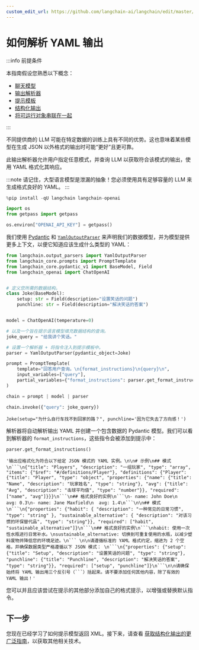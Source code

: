 ```yaml
---
custom_edit_url: https://github.com/langchain-ai/langchain/edit/master/docs/docs/how_to/output_parser_yaml.ipynb
---
```


# 如何解析 YAML 输出

:::info 前提条件

本指南假设您熟悉以下概念：
- [聊天模型](/docs/concepts/#chat-models)
- [输出解析器](/docs/concepts/#output-parsers)
- [提示模板](/docs/concepts/#prompt-templates)
- [结构化输出](/docs/how_to/structured_output)
- [将可运行对象串联在一起](/docs/how_to/sequence/)

:::

不同提供商的 LLM 可能在特定数据的训练上具有不同的优势。这也意味着某些模型在生成 JSON 以外格式的输出时可能“更好”且更可靠。

此输出解析器允许用户指定任意模式，并查询 LLM 以获取符合该模式的输出，使用 YAML 格式化其响应。

:::note
请记住，大型语言模型是泄漏的抽象！您必须使用具有足够容量的 LLM 来生成格式良好的 YAML。
:::



```python
%pip install -qU langchain langchain-openai

import os
from getpass import getpass

os.environ["OPENAI_API_KEY"] = getpass()
```

我们使用 [Pydantic](https://docs.pydantic.dev) 和 [`YamlOutputParser`](https://api.python.langchain.com/en/latest/output_parsers/langchain.output_parsers.yaml.YamlOutputParser.html#langchain.output_parsers.yaml.YamlOutputParser) 来声明我们的数据模型，并为模型提供更多上下文，以便它知道应该生成什么类型的 YAML：


```python
from langchain.output_parsers import YamlOutputParser
from langchain_core.prompts import PromptTemplate
from langchain_core.pydantic_v1 import BaseModel, Field
from langchain_openai import ChatOpenAI


# 定义您所需的数据结构。
class Joke(BaseModel):
    setup: str = Field(description="设置笑话的问题")
    punchline: str = Field(description="解决笑话的答案")


model = ChatOpenAI(temperature=0)

# 以及一个旨在提示语言模型填充数据结构的查询。
joke_query = "给我讲个笑话。"

# 设置一个解析器 + 将指令注入到提示模板中。
parser = YamlOutputParser(pydantic_object=Joke)

prompt = PromptTemplate(
    template="回答用户查询。\n{format_instructions}\n{query}\n",
    input_variables=["query"],
    partial_variables={"format_instructions": parser.get_format_instructions()},
)

chain = prompt | model | parser

chain.invoke({"query": joke_query})
```



```output
Joke(setup="为什么自行车找不到回家的路？", punchline='因为它失去了方向感！')
```


解析器将自动解析输出 YAML 并创建一个包含数据的 Pydantic 模型。我们可以看到解析器的 `format_instructions`，这些指令会被添加到提示中：


```python
parser.get_format_instructions()
```



```output
'输出应格式化为符合以下给定 JSON 模式的 YAML 实例。\n\n# 示例\n## 模式\n```\n{"title": "Players", "description": "一组玩家", "type": "array", "items": {"$ref": "#/definitions/Player"}, "definitions": {"Player": {"title": "Player", "type": "object", "properties": {"name": {"title": "Name", "description": "玩家姓名", "type": "string"}, "avg": {"title": "Avg", "description": "击球平均值", "type": "number"}}, "required": ["name", "avg"]}}}\n```\n## 格式良好的实例\n```\n- name: John Doe\n  avg: 0.3\n- name: Jane Maxfield\n  avg: 1.4\n```\n\n## 模式\n```\n{"properties": {"habit": { "description": "一种常见的日常习惯", "type": "string" }, "sustainable_alternative": { "description": "对该习惯的环保替代品", "type": "string"}}, "required": ["habit", "sustainable_alternative"]}\n```\n## 格式良好的实例\n```\nhabit: 使用一次性水瓶进行日常补水。\nsustainable_alternative: 切换到可重复使用的水瓶，以减少塑料废物并降低您的环境足迹。\n``` \n\n请遵循标准的 YAML 格式约定，缩进为 2 个空格，并确保数据类型严格遵循以下 JSON 模式： \n```\n{"properties": {"setup": {"title": "Setup", "description": "设置笑话的问题", "type": "string"}, "punchline": {"title": "Punchline", "description": "解决笑话的答案", "type": "string"}}, "required": ["setup", "punchline"]}\n```\n\n请确保始终将 YAML 输出用三个反引号（```）括起来。请不要添加任何其他内容，除了有效的 YAML 输出！'
```


您可以并且应该尝试在提示的其他部分添加自己的格式提示，以增强或替换默认指令。

## 下一步

您现在已经学习了如何提示模型返回 XML。接下来，请查看 [获取结构化输出的更广泛指南](/docs/how_to/structured_output)，以获取其他相关技术。